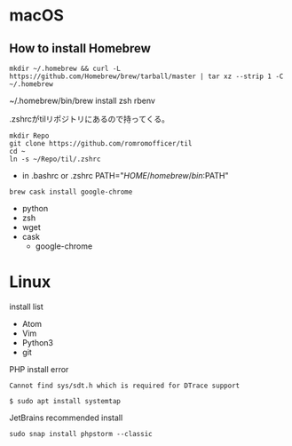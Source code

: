 # macOS
## How to install Homebrew
`mkdir ~/.homebrew && curl -L https://github.com/Homebrew/brew/tarball/master | tar xz --strip 1 -C ~/.homebrew`

~/.homebrew/bin/brew install zsh rbenv

.zshrcがtilリポジトリにあるので持ってくる。
```
mkdir Repo
git clone https://github.com/romromofficer/til
cd ~
ln -s ~/Repo/til/.zshrc
```

- in .bashrc or .zshrc
PATH="$HOME/homebrew/bin:$PATH"

```
brew cask install google-chrome
```


- python
- zsh
- wget
- cask
  - google-chrome



# Linux

install list
- Atom
- Vim
- Python3
- git

PHP install error
```
Cannot find sys/sdt.h which is required for DTrace support
```

```
$ sudo apt install systemtap
```

JetBrains recommended install

```
sudo snap install phpstorm --classic
```
